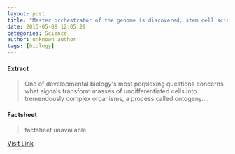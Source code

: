 ```yaml
---
layout: post
title: "Master orchestrator of the genome is discovered, stem cell scientists report"
date: 2015-05-08 12:05:29
categories: Science
author: unknown author
tags: [biology]
---
```



#### Extract
>One of developmental biology's most perplexing questions concerns what signals transform masses of undifferentiated cells into tremendously complex organisms, a process called ontogeny....

#### Factsheet
>factsheet unavailable

[Visit Link](http://phys.org/news350291092.html)


